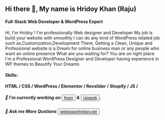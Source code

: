 <div>
<h2>Hi there 👋, My name is Hridoy Khan (Raju)</h2>
<h4>Full-Stack Web Developer & WordPress Expert</h4>

<p>Hi, I'm Hridoy ! I'm professionally Web designer and Developer My job is build your website with smoothly I can do any kind of WordPress related job such as,Customization,Development There, Getting a Clean, Unique and Professional website is a Dream for online business man or any people who want an online presence What are you waiting for? You are on right place I'm a Professional WordPress Designer and Developer having experience in WP themes to Beautify Your Dreams</p>

<h4>Skills:</h4> 
<b>HTML / CSS / WordPress / Elementor / Revslider / Shopify / JS /</b>

<h5>🔭 I’m currently working on <button><a href="https://www.fiverr.com/hridoy_wp">fiverr</a></button> & <button><a href="https://upwork.com/freelancers/rajuk">Upwork</a></button>.</h5>
<h5>💬 Ask me More Qustions <button><a href="https://webexperthridoy.great-site.net/">webexperthridoy.net</a></button> </h5>
</div>
